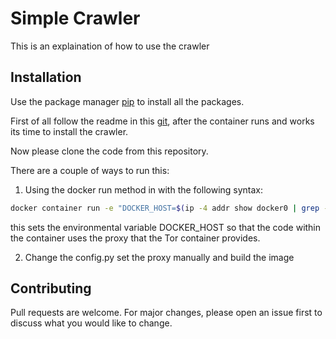 # Simple Crawler

This is an explaination of how to use the crawler

## Installation

Use the package manager [pip](https://pip.pypa.io/en/stable/) to install all the packages.

First of all follow the readme in this [git](https://github.com/dperson/torproxy), after the container runs and works its time to install the crawler.

Now please clone the code from this repository.

There are a couple of ways to run this:

1. Using the docker run method in with the following syntax:

```bash
docker container run -e "DOCKER_HOST=$(ip -4 addr show docker0 | grep -Po 'inet \K[\d.]+')"
```

this sets the environmental variable DOCKER_HOST so that the code within the container uses the proxy that the Tor container provides.

2. Change the config.py set the proxy manually and build the image

##
## Contributing
Pull requests are welcome. For major changes, please open an issue first to discuss what you would like to change.